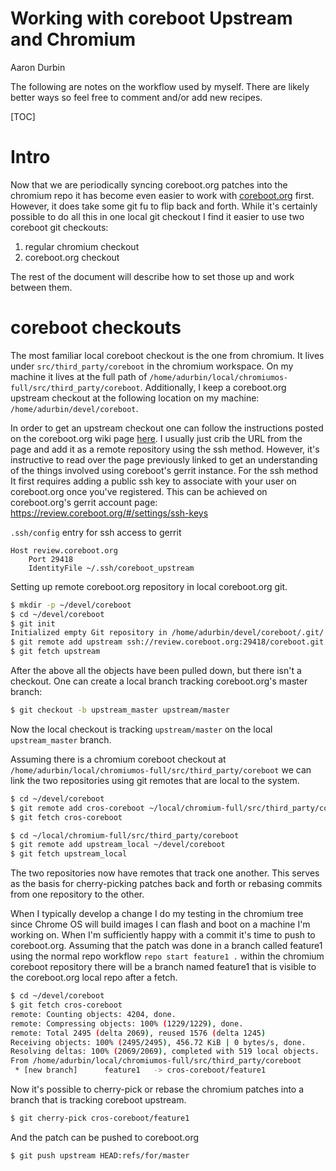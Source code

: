 # Working with coreboot Upstream and Chromium

Aaron Durbin

The following are notes on the workflow used by myself. There are likely better
ways so feel free to comment and/or add new recipes.

[TOC]

# Intro

Now that we are periodically syncing coreboot.org patches into the chromium repo
it has become even easier to work with [coreboot.org](coreboot.org) first.
However, it does take some git fu to flip back and forth. While it's certainly
possible to do all this in one local git checkout I find it easier to use two
coreboot git checkouts:

1. regular chromium checkout
2. coreboot.org checkout

The rest of the document will describe how to set those up and work between
them.

# coreboot checkouts

The most familiar local coreboot checkout is the one from chromium. It lives
under `src/third_party/coreboot` in the chromium workspace. On my machine it
lives at the full path of
`/home/adurbin/local/chromiumos-full/src/third_party/coreboot`. Additionally,
I keep a coreboot.org upstream checkout at the following location on my machine:
`/home/adurbin/devel/coreboot`.

In order to get an upstream checkout one can follow the instructions posted on
the coreboot.org wiki page [here](https://www.coreboot.org/Git). I usually just
crib the URL from the page and add it as a remote repository using the ssh
method. However, it's instructive to read over the page previously linked to get
an understanding of the things involved using coreboot's gerrit instance. For
the ssh method It first requires adding a public ssh key to associate with your
user on coreboot.org once you've registered. This can be achieved on
coreboot.org's gerrit account page:
<https://review.coreboot.org/#/settings/ssh-keys>

`.ssh/config` entry for ssh access to gerrit

```
Host review.coreboot.org
    Port 29418
    IdentityFile ~/.ssh/coreboot_upstream
```

Setting up remote coreboot.org repository in local coreboot.org git.

```bash
$ mkdir -p ~/devel/coreboot
$ cd ~/devel/coreboot
$ git init
Initialized empty Git repository in /home/adurbin/devel/coreboot/.git/
$ git remote add upstream ssh://review.coreboot.org:29418/coreboot.git
$ git fetch upstream
```

After the above all the objects have been pulled down, but there isn't a
checkout. One can create a local branch tracking coreboot.org's master branch:

```bash
$ git checkout -b upstream_master upstream/master
```

Now the local checkout is tracking `upstream/master` on the local
`upstream_master` branch.

Assuming there is a chromium coreboot checkout at
`/home/adurbin/local/chromiumos-full/src/third_party/coreboot` we can link the
two repositories using git remotes that are local to the system.

```bash
$ cd ~/devel/coreboot
$ git remote add cros-coreboot ~/local/chromium-full/src/third_party/coreboot
$ git fetch cros-coreboot

$ cd ~/local/chromium-full/src/third_party/coreboot
$ git remote add upstream_local ~/devel/coreboot
$ git fetch upstream_local
```

The two repositories now have remotes that track one another. This serves as the
basis for cherry-picking patches back and forth or rebasing commits from one
repository to the other.

When I typically develop a change I do my testing in the chromium tree since
Chrome OS will build images I can flash and boot on a machine I'm working on.
When I'm sufficiently happy with a commit it's time to push to coreboot.org.
Assuming that the patch was done in a branch called feature1 using the normal
repo workflow `repo start feature1 .` within the chromium coreboot repository
there will be a branch named feature1 that is visible to the coreboot.org local
repo after a fetch.

```bash
$ cd ~/devel/coreboot
$ git fetch cros-coreboot
remote: Counting objects: 4204, done.
remote: Compressing objects: 100% (1229/1229), done.
remote: Total 2495 (delta 2069), reused 1576 (delta 1245)
Receiving objects: 100% (2495/2495), 456.72 KiB | 0 bytes/s, done.
Resolving deltas: 100% (2069/2069), completed with 519 local objects.
From /home/adurbin/local/chromiumos-full/src/third_party/coreboot
 * [new branch]      feature1   -> cros-coreboot/feature1
```

Now it's possible to cherry-pick or rebase the chromium patches into a branch
that is tracking coreboot upstream.

```bash
$ git cherry-pick cros-coreboot/feature1
```

And the patch can be pushed to coreboot.org

```bash
$ git push upstream HEAD:refs/for/master
```
